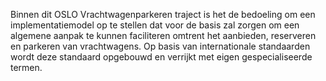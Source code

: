 Binnen dit OSLO Vrachtwagenparkeren traject is het de bedoeling om een implementatiemodel op te stellen dat voor de basis zal zorgen om een algemene aanpak te kunnen faciliteren omtrent het aanbieden, reserveren en parkeren van vrachtwagens.
Op basis van internationale standaarden wordt deze standaard opgebouwd en verrijkt met eigen gespecialiseerde termen.
